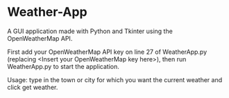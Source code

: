 # Weather-App
A GUI application made with Python and Tkinter using the OpenWeatherMap API.

First add your OpenWeatherMap API key on line 27 of WeatherApp.py (replacing \<Insert your OpenWeatherMap key here\>), then run WeatherApp.py to start the application.

Usage: type in the town or city for which you want the current weather and click get weather.
